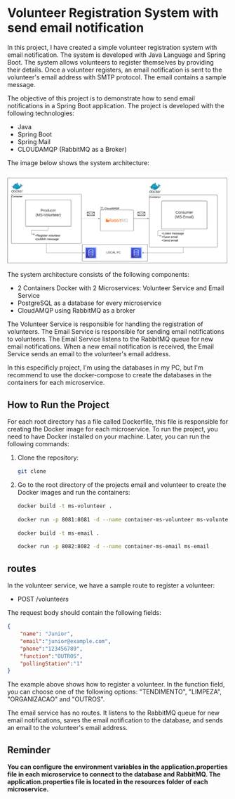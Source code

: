 # Volunteer Registration System with send email notification

In this project, I have created a simple volunteer registration system with email notification. The system is developed with Java Language and Spring Boot. The system allows volunteers to register themselves by providing their details. Once a volunteer registers, an email notification is sent to the volunteer's email address with SMTP protocol. The email contains a sample message.

The objective of this project is to demonstrate how to send email notifications in a Spring Boot application. The project is developed with the following technologies:

- Java
- Spring Boot
- Spring Mail
- CLOUDAMQP (RabbitMQ as a Broker)

The image below shows the system architecture:

![System Architecture](./Structure/Image1.png)

The system architecture consists of the following components:

- 2 Containers Docker with 2 Microservices: Volunteer Service and Email Service
- PostgreSQL as a database for every microservice
- CloudAMQP using RabbitMQ as a broker

The Volunteer Service is responsible for handling the registration of volunteers. The Email Service is responsible for sending email notifications to volunteers. The Email Service listens to the RabbitMQ queue for new email notifications. When a new email notification is received, the Email Service sends an email to the volunteer's email address.

In this especificly project, I'm using the databases in my PC, but I'm recommend to use the docker-compose to create the databases in the containers for each microservice.

## How to Run the Project

For each root directory has a file called Dockerfile, this file is responsible for creating the Docker image for each microservice.
To run the project, you need to have Docker installed on your machine. Later, you can run the following commands:

1. Clone the repository:

    ```bash
    git clone
    ```

2. Go to the root directory of the projects email and volunteer to create the Docker images and run the containers:

    
    ```bash
    docker build -t ms-volunteer .
    ```

    ```bash
    docker run -p 8081:8081 -d --name container-ms-volunteer ms-volunteer
    ```

    ```bash
    docker build -t ms-email .
    ```

    ```bash
    docker run -p 8082:8082 -d --name container-ms-email ms-email
    ```

## routes

In the volunteer service, we have a sample route to register a volunteer:

- POST /volunteers

The request body should contain the following fields:
```json
{
    "name": "Junior",
    "email":"junior@example.com",
    "phone":"123456789",
    "function":"OUTROS",
    "pollingStation":"1"
}
```

The example above shows how to register a volunteer. In the function field, you can choose one of the following options: "TENDIMENTO", "LIMPEZA", "ORGANIZACAO" and "OUTROS".

The email service has no routes. It listens to the RabbitMQ queue for new email notifications, saves the email notification to the database, and sends an email to the volunteer's email address.

## Reminder

**You can configure the environment variables in the application.properties file in each microservice to connect to the database and RabbitMQ. The application.properties file is located in the resources folder of each microservice.**
